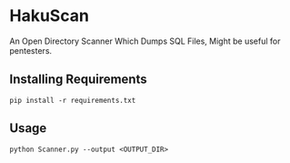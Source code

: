 # HakuScan
An Open Directory Scanner Which Dumps SQL Files, Might be useful for pentesters.

## Installing Requirements
```
pip install -r requirements.txt
```

## Usage
```
python Scanner.py --output <OUTPUT_DIR>
```
